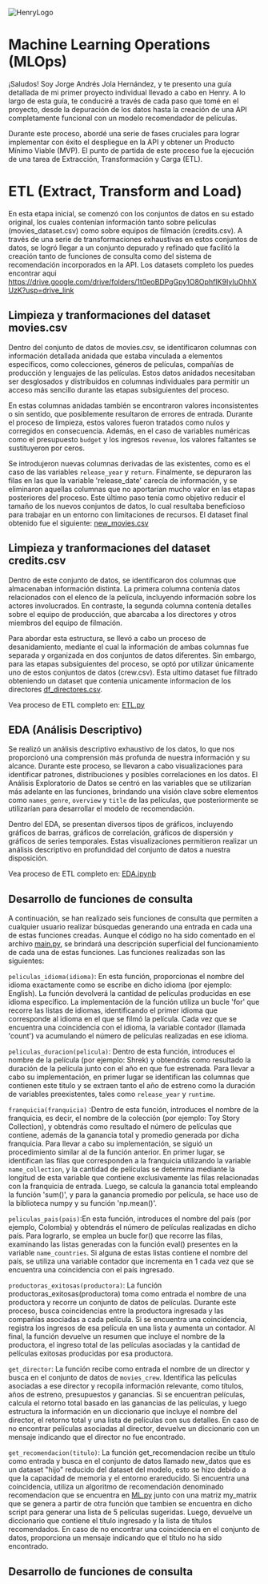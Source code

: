 ![HenryLogo](https://d31uz8lwfmyn8g.cloudfront.net/Assets/logo-henry-white-lg.png)

# **Machine Learning Operations (MLOps)**

¡Saludos! Soy Jorge Andrés Jola Hernández, y te presento una guía detallada de mi primer proyecto individual llevado a cabo en Henry. A lo largo de esta guía, te conduciré a través de cada paso que tomé en el proyecto, desde la depuración de los datos hasta la creación de una API completamente funcional con un modelo recomendador de películas.

Durante este proceso, abordé una serie de fases cruciales para lograr implementar con éxito el despliegue en la API y obtener un Producto Mínimo Viable (MVP). El punto de partida de este proceso fue la ejecución de una tarea de Extracción, Transformación y Carga (ETL).

# **ETL (Extract, Transform and Load)**
En esta etapa inicial, se comenzó con los conjuntos de datos en su estado original, los cuales contenían información tanto sobre películas (movies_dataset.csv) como sobre equipos de filmación (credits.csv). A través de una serie de transformaciones exhaustivas en estos conjuntos de datos, se logró llegar a un conjunto depurado y refinado que facilitó la creación tanto de funciones de consulta como del sistema de recomendación incorporados en la API.
Los datasets completo los puedes encontrar aqui https://drive.google.com/drive/folders/1t0eoBDPgGpy1O8OphfIK9IyIuOhhXUzK?usp=drive_link
## **Limpieza y tranformaciones del dataset movies.csv**

Dentro del conjunto de datos de movies.csv, se identificaron columnas con información detallada anidada que estaba vinculada a elementos específicos, como colecciones, géneros de películas, compañías de producción y lenguajes de las películas. Estos datos anidados necesitaban ser desglosados y distribuidos en columnas individuales para permitir un acceso más sencillo durante las etapas subsiguientes del proceso.

En estas columnas anidadas también se encontraron valores inconsistentes o sin sentido, que posiblemente resultaron de errores de entrada. Durante el proceso de limpieza, estos valores fueron tratados como nulos y corregidos en consecuencia. Además, en el caso de variables numéricas como el presupuesto `budget` y los ingresos `revenue`, los valores faltantes se sustituyeron por ceros.

Se introdujeron nuevas columnas derivadas de las existentes, como es el caso de las variables `release_year` y `return`. Finalmente, se depuraron las filas en las que la variable 'release_date' carecía de información, y se eliminaron aquellas columnas que no aportarían mucho valor en las etapas posteriores del proceso. Este último paso tenía como objetivo reducir el tamaño de los nuevos conjuntos de datos, lo cual resultaba beneficioso para trabajar en un entorno con limitaciones de recursos. El dataset final obtenido fue el siguiente: [new_movies.csv](https://github.com/JorgeJola/PI_ML_OPS-JorgeJola/blob/main/data/new_movies.csv)
## **Limpieza y tranformaciones del dataset credits.csv**
Dentro de este conjunto de datos, se identificaron dos columnas que almacenaban información distinta. La primera columna contenía datos relacionados con el elenco de la película, incluyendo información sobre los actores involucrados. En contraste, la segunda columna contenía detalles sobre el equipo de producción, que abarcaba a los directores y otros miembros del equipo de filmación.

Para abordar esta estructura, se llevó a cabo un proceso de desanidamiento, mediante el cual la información de ambas columnas fue separada y organizada en dos conjuntos de datos diferentes. Sin embargo, para las etapas subsiguientes del proceso, se optó por utilizar únicamente uno de estos conjuntos de datos (crew.csv). Esta ultimo dataset fue filtrado obteniendo un dataset que contenia unicamente informacion de los directores [df_directores.csv](https://github.com/JorgeJola/PI_ML_OPS-JorgeJola/blob/main/data/df_directores.csv).

Vea proceso de ETL completo en: [ETL.py](https://github.com/JorgeJola/PI_ML_OPS-JorgeJola/blob/main/ETL.py)

## **EDA (Análisis Descriptivo)**
Se realizó un análisis descriptivo exhaustivo de los datos, lo que nos proporcionó una comprensión más profunda de nuestra información y su alcance. Durante este proceso, se llevaron a cabo visualizaciones para identificar patrones, distribuciones y posibles correlaciones en los datos. El Análisis Exploratorio de Datos se centró en las variables que se utilizarían más adelante en las funciones, brindando una visión clave sobre elementos como `names_genre`, `overview` y `title` de las películas, que posteriormente se utilizarían para desarrollar el modelo de recomendación.

Dentro del EDA, se presentan diversos tipos de gráficos, incluyendo gráficos de barras, gráficos de correlación, gráficos de dispersión y gráficos de series temporales. Estas visualizaciones permitieron realizar un análisis descriptivo en profundidad del conjunto de datos a nuestra disposición.

Vea proceso de ETL completo en: [EDA.ipynb](https://github.com/JorgeJola/PI_ML_OPS-JorgeJola/blob/main/EDA.ipynb)

## **Desarrollo de funciones de consulta**
A continuación, se han realizado seis funciones de consulta que permiten a cualquier usuario realizar búsquedas generando una entrada en cada una de estas funciones creadas. Aunque el código no ha sido comentado en el archivo [main.py](https://github.com/JorgeJola/PI_ML_OPS-JorgeJola/blob/main/main.py), se brindará una descripción superficial del funcionamiento de cada una de estas funciones. Las funciones realizadas son las siguientes:

`peliculas_idioma(idioma)`: En esta función, proporcionas el nombre del idioma exactamente como se escribe en dicho idioma (por ejemplo: English). La función devolverá la cantidad de películas producidas en ese idioma específico. La implementación de la función utiliza un bucle 'for' que recorre las listas de idiomas, identificando el primer idioma que corresponde al idioma en el que se filmó la película. Cada vez que se encuentra una coincidencia con el idioma, la variable contador (llamada 'count') va acumulando el número de películas realizadas en ese idioma.


`peliculas_duracion(pelicula)`: Dentro de esta función, introduces el nombre de la película (por ejemplo: Shrek) y obtendrás como resultado la duración de la película junto con el año en que fue estrenada. Para llevar a cabo su implementación, en primer lugar se identifican las columnas que contienen este titulo y se extraen tanto el año de estreno como la duración de variables preexistentes, tales como `release_year` y `runtime`.


`franquicia(franquicia)` :Dentro de esta función, introduces el nombre de la franquicia, es decir, el nombre de la colección (por ejemplo: Toy Story Collection), y obtendrás como resultado el número de películas que contiene, además de la ganancia total y promedio generada por dicha franquicia. Para llevar a cabo su implementación, se siguió un procedimiento similar al de la función anterior. En primer lugar, se identifican las filas que corresponden a la franquicia utilizando la variable `name_collection`, y la cantidad de películas se determina mediante la longitud de esta variable que contiene exclusivamente las filas relacionadas con la franquicia de entrada. Luego, se calcula la ganancia total empleando la función 'sum()', y para la ganancia promedio por película, se hace uso de la biblioteca numpy y su función 'np.mean()'.

`peliculas_pais(pais)`:En esta función, introduces el nombre del país (por ejemplo, Colombia) y obtendrás el número de películas realizadas en dicho país. Para lograrlo, se emplea un bucle for() que recorre las filas, examinando las listas generadas con la función eval() presentes en la variable `name_countries`. Si alguna de estas listas contiene el nombre del país, se utiliza una variable contador que incrementa en 1 cada vez que se encuentra una coincidencia con el país ingresado.


`productoras_exitosas(productora)`: La función productoras_exitosas(productora) toma como entrada el nombre de una productora y recorre un conjunto de datos de películas. Durante este proceso, busca coincidencias entre la productora ingresada y las compañías asociadas a cada película. Si se encuentra una coincidencia, registra los ingresos de esa película en una lista y aumenta un contador. Al final, la función devuelve un resumen que incluye el nombre de la productora, el ingreso total de las películas asociadas y la cantidad de películas exitosas producidas por esa productora.


`get_director`: La función recibe como entrada el nombre de un director y busca en el conjunto de datos de `movies_crew`. Identifica las películas asociadas a ese director y recopila información relevante, como títulos, años de estreno, presupuestos y ganancias. Si se encuentran películas, calcula el retorno total basado en las ganancias de las películas, y luego estructura la información en un diccionario que incluye el nombre del director, el retorno total y una lista de películas con sus detalles. En caso de no encontrar películas asociadas al director, devuelve un diccionario con un mensaje indicando que el director no fue encontrado.

`get_recomendacion(titulo)`: La función get_recomendacion recibe un título  como entrada y busca en el conjunto de datos llamado new_datos que es un dataset "hijo" reducido del dataset del modelo, esto se hizo debido a que la capacidad de memoria y el entorno erareducido. Si encuentra una coincidencia, utiliza un algoritmo de recomendación denominado recomendacion que se encuentra en [ML.py]() junto con una matriz my_matrix que se genera a partir de otra función que tambien se encuentra en dicho script para generar una lista de 5 películas sugeridas. Luego, devuelve un diccionario que contiene el título ingresado y la lista de títulos recomendados. En caso de no encontrar una coincidencia en el conjunto de datos, proporciona un mensaje indicando que el título no ha sido encontrado.
## **Desarrollo de funciones de consulta**

